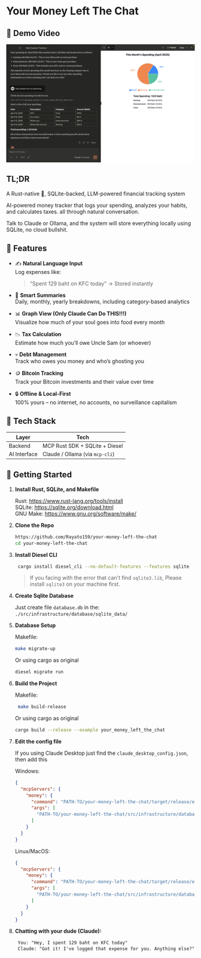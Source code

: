 # Your Money Left The Chat

## 📀 Demo Video

[![Demo Video](./screenshots/demo.png)](https://youtu.be/1X9WQuZ4N5w)

## TL;DR

A Rust-native 🦀, SQLite-backed, LLM-powered financial tracking system

AI-powered money tracker that logs your spending, analyzes your habits, and calculates taxes. all through natural conversation.

Talk to Claude or Ollama, and the system will store everything locally using SQLite, no cloud bullshit.

## 🧠 Features

- ✍️ **Natural Language Input**  
  Log expenses like:

  > “Spent 129 baht on KFC today” → Stored instantly

- 📆 **Smart Summaries**  
  Daily, monthly, yearly breakdowns, including category-based analytics

- 📊 **Graph View (Only Claude Can Do THIS!!!)**  
  Visualize how much of your soul goes into food every month

- 📉 **Tax Calculation**  
  Estimate how much you’ll owe Uncle Sam (or whoever)

- 💀 **Debt Management**  
  Track who owes you money and who’s ghosting you

- 🪙 **Bitcoin Tracking**  
  Track your Bitcoin investments and their value over time

- 🔒 **Offline & Local-First**  
  100% yours – no internet, no accounts, no surveillance capitalism

## 🦀 Tech Stack

| Layer        | Tech                            |
| ------------ | ------------------------------- |
| Backend      | MCP Rust SDK + SQLite + Diesel  |
| AI Interface | Claude / Ollama (via `mcp-cli`) |

## 🔧 Getting Started

1. **Install Rust, SQLite, and Makefile**

   Rust: https://www.rust-lang.org/tools/install  
   SQLite: https://sqlite.org/download.html  
   GNU Make: https://www.gnu.org/software/make/

2. **Clone the Repo**

   ```bash
   https://github.com/Rayato159/your-money-left-the-chat
   cd your-money-left-the-chat
   ```

3. **Install Diesel CLI**

   ```bash
    cargo install diesel_cli --no-default-features --features sqlite
   ```

   > If you facing with the error that can't find `sqlite3.lib`, Please install `sqlite3` on your machine first.

4. **Create Sqlite Database**

   Just create file `database.db` in the:
   `./src/infrastructure/database/sqlite_data/`

5. **Database Setup**

   Makefile:

   ```bash
   make migrate-up
   ```

   Or using cargo as original

   ```bash
   diesel migrate run
   ```

6. **Build the Project**

   Makefile:

   ```bash
    make build-release
   ```

   Or using cargo as original

   ```bash
   cargo build --release --example your_money_left_the_chat
   ```

7. **Edit the config file**

   If you using Claude Desktop just find the `claude_desktop_config.json`, then add this

   Windows:

   ```json
   {
     "mcpServers": {
       "money": {
         "command": "PATH-TO/your-money-left-the-chat/target/release/examples/your_money_left_the_chat.exe",
         "args": [
           "PATH-TO/your-money-left-the-chat/src/infrastructure/database/sqlite_data/database.db"
         ]
       }
     }
   }
   ```

   Linux/MacOS:

   ```json
   {
     "mcpServers": {
       "money": {
         "command": "PATH-TO/your-money-left-the-chat/target/release/examples/your_money_left_the_chat",
         "args": [
           "PATH-TO/your-money-left-the-chat/src/infrastructure/database/sqlite_data/database.db"
         ]
       }
     }
   }
   ```

8. **Chatting with your dude (Claude):**

   ```text
    You: "Hey, I spent 129 baht on KFC today"
    Claude: "Got it! I've logged that expense for you. Anything else?"
   ```
